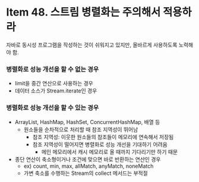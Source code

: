 # Item 48. 스트림 병렬화는 주의해서 적용하라

자바로 동시성 프로그램을 작성하는 것이 쉬워지고 있지만, 올바르게 사용하도록 노력해야 함.  

### 병렬화로 성능 개선을 할 수 없는 경우
- limit을 중간 연산으로 사용하는 경우
- 데이터 소스가 Stream.iterate인 경우

### 병렬화로 성능 개선을 할 수 있는 경우
- ArrayList, HashMap, HashSet, ConcurrentHashMap, 배열 등 
  - 원소들을 순차적으로 처리할 때 참조 지역성이 뛰어남
    - 참조 지역성: 이웃한 원소들의 참조들이 메모리에 연속해서 저장됨
    - 참조 지역성이 떨어지면 병렬화로 성능 개선을 기대하기 어려움
      - 메인 메모리에서 캐시 메모리로 올 때까지 기다리기만 하기 때문
- 종단 연산이 축소형이거나 조건에 맞으면 바로 반환하는 연산인 경우
  - ex) count, min, max, allMatch, anyMatch, noneMatch 
  - 가변 축소를 수행하는 Stream의 collect 메서드는 부적절
